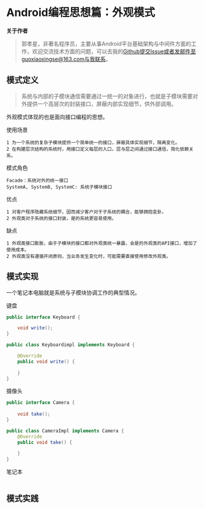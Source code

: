 # Android编程思想篇：外观模式

**关于作者**

>郭孝星，非著名程序员，主要从事Android平台基础架构与中间件方面的工作，欢迎交流技术方面的问题，可以去我的[Github](https://github.com/guoxiaoxing)提交Issue或者发邮件至guoxiaoxingse@163.com与我联系。

## 模式定义

>系统与内部的子模块通信需要通过一统一的对象进行，也就是子模块需要对外提供一个高层次的封装接口，屏蔽内部实现细节，供外部调用。

外观模式体现的也是面向接口编程的思想。

使用场景

```
1 为一个系统的复杂子模块提供一个简单统一的接口，屏蔽具体实现细节，隔离变化。
2 在构建层次结构的系统时，用接口定义每层的入口，层与层之间通过接口通信，简化依赖关系。
```

模式角色

```
Facade：系统对外的统一接口
SystemA, SystemB, SystemC: 系统子模块接口
```
优点

```
1 对客户程序隐藏系统细节，因而减少客户对于子系统的耦合，能够拥抱变卦。
2 外观类对于系统的接口封装，是的系统更容易使用。
```

缺点

```
1 外观类接口膨胀，由于子模块的接口都对外观类统一暴露，会是的外观类的API接口，增加了使用成本。
2 外观类没有遵循开闭原则，当业务发生变化时，可能需要直接使用修改外观类。
```

## 模式实现

一个笔记本电脑就是系统与子模块协调工作的典型情况。

键盘

```java
public interface Keyboard {

    void write();
}

```
```java
public class Keyboardimpl implements Keyboard {

    @Override
    public void write() {
        
    }
}

```

摄像头

```java
public interface Camera {
    
    void take();
}

```
```java
public class CameraImpl implements Camera {
    @Override
    public void take() {
        
    }
}

```

笔记本

```java

```

## 模式实践
